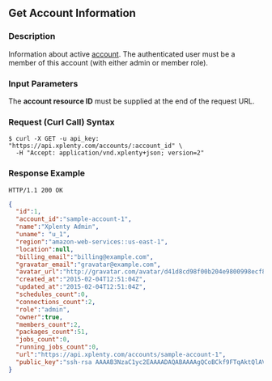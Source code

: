 ## Get Account Information

### Description
Information about active [account](https://github.com/xplenty/xplenty-api-doc-v2/blob/master/resources/account.md).
The authenticated user must be a member of this account (with either admin or member role).

### Input Parameters
The **account resource ID** must be supplied at the end of the request URL.

### Request (Curl Call) Syntax
```shell
$ curl -X GET -u api_key: "https://api.xplenty.com/accounts/:account_id" \
  -H "Accept: application/vnd.xplenty+json; version=2"
```

### Response Example
```HTTP
HTTP/1.1 200 OK
```

```json
{
  "id":1,
  "account_id":"sample-account-1",
  "name":"Xplenty Admin",
  "uname": "u_1",
  "region":"amazon-web-services::us-east-1",
  "location":null,
  "billing_email":"billing@example.com",
  "gravatar_email":"gravatar@example.com",
  "avatar_url":"http://gravatar.com/avatar/d41d8cd98f00b204e9800998ecf8427e.png?d=retro&s=140",
  "created_at":"2015-02-04T12:51:04Z",
  "updated_at":"2015-02-04T12:51:04Z",
  "schedules_count":0,
  "connections_count":2,
  "role":"admin",
  "owner":true,
  "members_count":2,
  "packages_count":51,
  "jobs_count":0,
  "running_jobs_count":0,
  "url":"https://api.xplenty.com/accounts/sample-account-1",
  "public_key":"ssh-rsa AAAAB3NzaC1yc2EAAAADAQABAAAAgQCoBCkf9FTqAktQlAVLPAC7eMftuaAcxKtPwPPK/mwEAF0Xx7s0AgbsYws8MTsZyMic3aQxDMDn0gZYPOO6ws9+Fk51dBXCWVTgJMB7a01RdmHOV6nX4VNKnc5NRfB8bM8hvWm1UoeIUW6EAsFFiXlwnkLHcodjTjt/LxCXGZftjw== xplenty@example.com"
}
```
